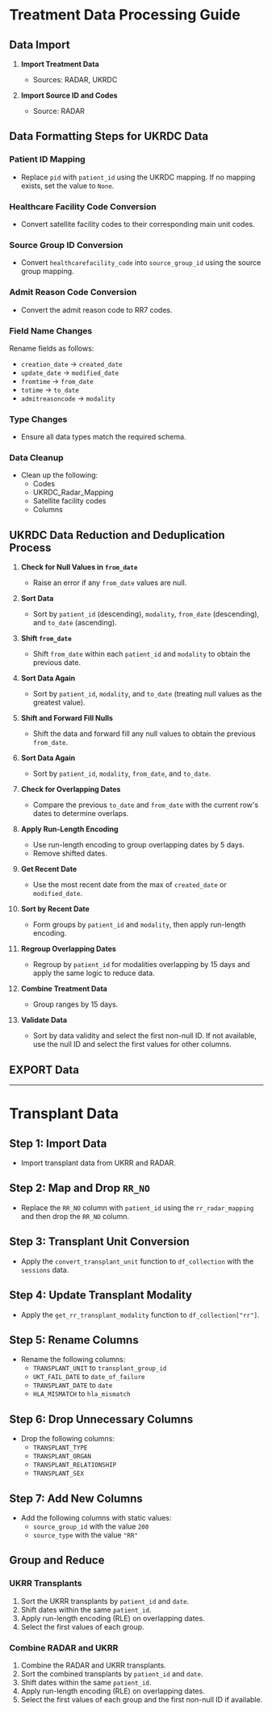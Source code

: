# Treatment Data Processing Guide

## Data Import

1. **Import Treatment Data**
    - Sources: RADAR, UKRDC

2. **Import Source ID and Codes**
    - Source: RADAR

## Data Formatting Steps for UKRDC Data

### Patient ID Mapping

- Replace `pid` with `patient_id` using the UKRDC mapping. If no mapping exists, set the value to `None`.

### Healthcare Facility Code Conversion

- Convert satellite facility codes to their corresponding main unit codes.

### Source Group ID Conversion

- Convert `healthcarefacility_code` into `source_group_id` using the source group mapping.

### Admit Reason Code Conversion

- Convert the admit reason code to RR7 codes.

### Field Name Changes

Rename fields as follows:

- `creation_date` -> `created_date`
- `update_date` -> `modified_date`
- `fromtime` -> `from_date`
- `totime` -> `to_date`
- `admitreasoncode` -> `modality`

### Type Changes

- Ensure all data types match the required schema.

### Data Cleanup

- Clean up the following:
    - Codes
    - UKRDC_Radar_Mapping
    - Satellite facility codes
    - Columns

## UKRDC Data Reduction and Deduplication Process

1. **Check for Null Values in `from_date`**
    - Raise an error if any `from_date` values are null.

2. **Sort Data**
    - Sort by `patient_id` (descending), `modality`, `from_date` (descending), and `to_date` (ascending).

3. **Shift `from_date`**
    - Shift `from_date` within each `patient_id` and `modality` to obtain the previous date.

4. **Sort Data Again**
    - Sort by `patient_id`, `modality`, and `to_date` (treating null values as the greatest value).

5. **Shift and Forward Fill Nulls**
    - Shift the data and forward fill any null values to obtain the previous `from_date`.

6. **Sort Data Again**
    - Sort by `patient_id`, `modality`, `from_date`, and `to_date`.

7. **Check for Overlapping Dates**
    - Compare the previous `to_date` and `from_date` with the current row's dates to determine overlaps.

8. **Apply Run-Length Encoding**
    - Use run-length encoding to group overlapping dates by 5 days.
    - Remove shifted dates.

9. **Get Recent Date**
    - Use the most recent date from the max of `created_date` or `modified_date`.

10. **Sort by Recent Date**
    - Form groups by `patient_id` and `modality`, then apply run-length encoding.

11. **Regroup Overlapping Dates**
    - Regroup by `patient_id` for modalities overlapping by 15 days and apply the same logic to reduce data.

12. **Combine Treatment Data**
    - Group ranges by 15 days.

13. **Validate Data**
    - Sort by data validity and select the first non-null ID. If not available, use the null ID and select the first values for other columns.

## EXPORT Data


---
# Transplant Data

## Step 1: Import Data

- Import transplant data from UKRR and RADAR.

## Step 2: Map and Drop `RR_NO`

- Replace the `RR_NO` column with `patient_id` using the `rr_radar_mapping` and then drop the `RR_NO` column.

## Step 3: Transplant Unit Conversion

- Apply the `convert_transplant_unit` function to `df_collection` with the `sessions` data.

## Step 4: Update Transplant Modality

- Apply the `get_rr_transplant_modality` function to `df_collection["rr"]`.

## Step 5: Rename Columns

- Rename the following columns:
    - `TRANSPLANT_UNIT` to `transplant_group_id`
    - `UKT_FAIL_DATE` to `date_of_failure`
    - `TRANSPLANT_DATE` to `date`
    - `HLA_MISMATCH` to `hla_mismatch`

## Step 6: Drop Unnecessary Columns

- Drop the following columns:
    - `TRANSPLANT_TYPE`
    - `TRANSPLANT_ORGAN`
    - `TRANSPLANT_RELATIONSHIP`
    - `TRANSPLANT_SEX`

## Step 7: Add New Columns

- Add the following columns with static values:
    - `source_group_id` with the value `200`
    - `source_type` with the value `"RR"`

## Group and Reduce

### UKRR Transplants

1. Sort the UKRR transplants by `patient_id` and `date`.
2. Shift dates within the same `patient_id`.
3. Apply run-length encoding (RLE) on overlapping dates.
4. Select the first values of each group.

### Combine RADAR and UKRR

1. Combine the RADAR and UKRR transplants.
2. Sort the combined transplants by `patient_id` and `date`.
3. Shift dates within the same `patient_id`.
4. Apply run-length encoding (RLE) on overlapping dates.
5. Select the first values of each group and the first non-null ID if available.